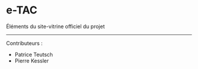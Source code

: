 # e-TAC

Éléments du site-vitrine officiel du projet  

---
Contributeurs :  
* Patrice Teutsch
* Pierre Kessler
